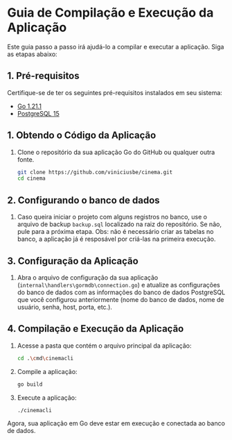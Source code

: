 # Guia de Compilação e Execução da Aplicação

Este guia passo a passo irá ajudá-lo a compilar e executar a aplicação. Siga as etapas abaixo:

## 1. Pré-requisitos

Certifique-se de ter os seguintes pré-requisitos instalados em seu sistema:

- [Go 1.21.1](https://golang.org/doc/install)
- [PostgreSQL 15](https://www.postgresql.org/download/)

## 1. Obtendo o Código da Aplicação

1. Clone o repositório da sua aplicação Go do GitHub ou qualquer outra fonte.

   ```bash
   git clone https://github.com/viniciusbe/cinema.git
   cd cinema
   ```

## 2. Configurando o banco de dados

1. Caso queira iniciar o projeto com alguns registros no banco, use o arquivo de backup `backup.sql` localizado na raiz do repositório. Se não, pule para a próxima etapa. Obs: não é necessário criar as tabelas no banco, a aplicação já é resposável por criá-las na primeira execução.

## 3. Configuração da Aplicação

1. Abra o arquivo de configuração da sua aplicação (`internal\handlers\gormdb\connection.go`) e atualize as configurações do banco de dados com as informações do banco de dados PostgreSQL que você configurou anteriormente (nome do banco de dados, nome de usuário, senha, host, porta, etc.).

## 4. Compilação e Execução da Aplicação

1. Acesse a pasta que contém o arquivo principal da aplicação:

   ```bash
   cd .\cmd\cinemacli
   ```

2. Compile a aplicação:

   ```bash
   go build
   ```

3. Execute a aplicação:

   ```bash
   ./cinemacli
   ```

Agora, sua aplicação em Go deve estar em execução e conectada ao banco de dados.
